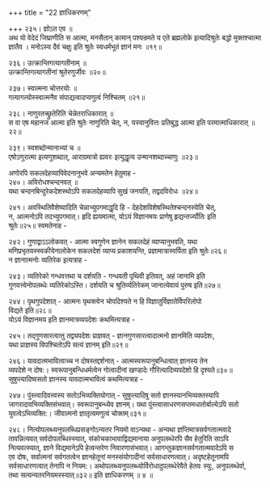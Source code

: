 +++
title = "22 ज्ञाधिकरणम्"

+++
२३५। ज्ञोऽत एव ॥   
अथ यो वेदेदं जिघ्राणीति स आत्मा, मनसैतान् कामान् पश्यन्रमते य एते ब्रह्मलोके इत्यादिश्रुतेः बद्धो मुक्तश्चात्मा ज्ञातैव । मनोऽस्य दैवं चक्षुः इति श्रुतेः स्वधर्मभूतं ज्ञानं मनः ॥१९॥

२३६। उत्क्रान्तिगत्यागतीनाम् ॥   
उत्क्रान्तिगत्यागतीनां श्रुतेरणुर्जीवः ॥२०॥

२३७। स्वात्मना चोत्तरयोः ॥   
गत्यागत्योस्स्वात्मनैव संपाद्यत्वादप्यणुत्वं निश्चितम् ॥२१॥

२३८। नाणुरतच्छ्रुतेरिति चेन्नेतराधिकारात् ॥   
स वा एष महानज आत्मा इति श्रुतेः नाणुरिति चेत्, न, यस्यानुवित्तः प्रतिबुद्ध आत्मा इति परमात्माधिकारात् ॥२२॥

२३९। स्वशब्दोन्मानाभ्यां च ॥   
एषोऽणुरात्मा इत्यणुशब्दात्, आराग्रमात्रो ह्यवरः इत्युद्धृत्य उन्मानशब्दाच्चाणुः ॥२३॥

अणोरपि सकलदेहव्यापिवेदनानुभवे अन्यमतेन हेतुमाह -  
२४०। अविरोधश्चन्दनवत् ॥   
यथा चन्दनबिन्दुरेकदेशस्थोऽपि सकलदेहव्यापि सुखं जनयति, तद्वदविरोधः ॥२४॥

२४१। अवस्थितिवैशेष्यादिति चेन्नाभ्युपगमाद्धृदि हि - देहदेशविशेषस्थितेश्चन्दनस्येति चेत्,  
न, आत्मनोऽपि तदभ्युपगमात्। हृदि ह्ययमात्मा, योऽयं विज्ञानमयः प्राणेषु हृद्यन्तर्ज्योतिः इति  
श्रुतेः॥२५॥ स्वमतेनाह -

२४२। गुणाद्वाऽऽलोकवत् - आत्मा स्वगुणेन ज्ञानेन सकलदेहं व्याप्यानुभवति, यथा  
मणिप्रभृतयस्स्वकीयेनालोकेन सकलदेशं व्याप्य प्रकाशयन्ति, प्रज्ञामात्रास्वर्पिता इति श्रुतेः॥२६॥  
न ज्ञानात्मनोः व्यतिरेक इत्यत्राह -

२४३। व्यतिरेको गन्धवत्तथा च दर्शयति - गन्धवती पृथिवी इतिवत्, अहं जानामि इति  
गुणवत्त्वेनोपलब्धेः व्यतिरेकोऽस्ति। दर्शयति च श्रुतिर्व्यतिरेकम् जानात्येवायं पुरुष इति॥२७॥

२४४। पृथगुपदेशात् - आत्मनः पृथक्त्वेन चोपदिश्यते न हि विज्ञातुर्विज्ञातेर्विपरिलोपो  
विद्यते इति॥२८॥  
योऽयं विज्ञानमय इति ज्ञानमात्रव्यपदेशः कथमित्यत्राह -

२४५। तद्गुणसारत्वात्तु तद्व्यपदेशः प्राज्ञवत् - ज्ञानगुणसारत्वादात्मनो ज्ञानमिति व्यपदेशः,  
यथा प्राज्ञस्य विपश्चितोऽपि सत्यं ज्ञानम् इति॥२९॥

२४६। यावदात्मभावित्वाच्च न दोषस्तद्दर्शनात् - आत्मस्वरूपानुबन्धित्वात् ज्ञानस्य तेन  
व्यपदेशे न दोष:। स्वरूपानुबन्धिधर्मत्वेन गोत्वादीनां खण्डादेः गौरित्यादिव्यपदेशो हि दृश्यते॥३०॥  
सुषुप्त्यादिष्वसतो ज्ञानस्य यावदात्मभावित्वं कथमित्यत्राह -

२४७। पुंस्त्वादिवत्त्वस्य सतोऽभिव्यक्तियोगात् - सुषुप्त्यादिषु सतो ज्ञानस्यानभिव्यक्तस्यापि  
जागरादावभिव्यक्तिसंभवात्। स्वरूपानुबन्ध्येव ज्ञानम्। यथा पुंस्त्वासाधरणसप्तमधातोर्बाल्येऽपि सतो  
युवत्वेऽभिव्यक्ति:। जीवात्मनो ज्ञातृत्वमणुत्वं चोक्तम्॥३१॥

२४८। नित्योपलब्ध्यनुपलब्धिप्रसङ्गोऽन्यतर नियमो वाऽन्यथा - अन्यथा ज्ञप्तिमात्रसर्वगतात्मवादे  
तावन्नित्यवत् सर्वदोपलब्धिस्स्यात्, संकोचकाभावाद्विद्यमानाया अनुपलब्धेरपि सैव हेतुरिति साऽपि  
नित्यवत्स्यात्, ज्ञाने विद्यमानेऽपि हेत्वन्तरेण निवारणासंभवात्। आगन्तुकज्ञानसर्वगतात्मवादेऽपि स  
एव दोषः, सर्वात्मनां सर्वगतत्वेन ज्ञानहेतूनां मनस्संयोगादीनां सर्वसाधारणत्वात्। अदृष्टहेतूनामपि  
सर्वसाधारणत्वात् तेनापि न नियम:। अथोपलब्ध्यनुपलब्ध्योर्विरोधादुपलब्धेरेवैते हेतवः स्युः, अनुपलब्धेर्वा,  
तथा सत्यन्यतरनियमस्स्यात्॥३२॥ इति ज्ञाधिकरणम् ॥ ४ ॥